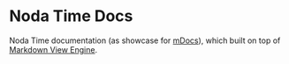 # Noda Time Docs
Noda Time documentation (as showcase for [mDocs](https://github.com/hishamco/mDocs/blob/master/src/mDocs/wwwroot/config.json)), which built on top of [Markdown View Engine](https://github.com/hishamco/MarkdownViewEngine).
